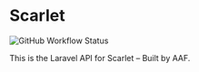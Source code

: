 # Scarlet 

![GitHub Workflow Status](https://img.shields.io/github/workflow/status/sifex/scarlet-api/Laravel)



This is the Laravel API for Scarlet – Built by AAF.

